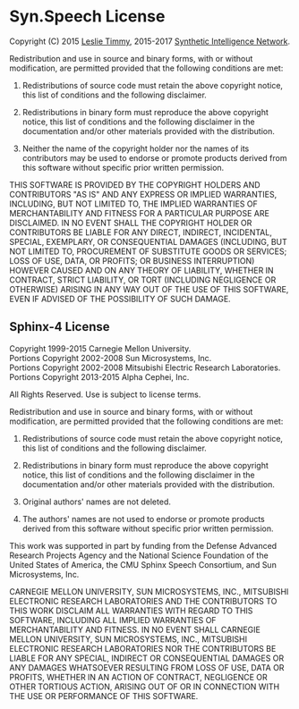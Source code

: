 # Syn.Speech License

Copyright (C) 2015 [Leslie Timmy](http://leslietimmy.com), 2015-2017 [Synthetic Intelligence Network](http://syn.co.in).

Redistribution and use in source and binary forms, with or without modification, are permitted provided that the following conditions are met:

1. Redistributions of source code must retain the above copyright notice, this list of conditions and the following disclaimer.

2. Redistributions in binary form must reproduce the above copyright notice, this list of conditions and the following disclaimer in the documentation and/or other materials provided with the distribution.

3. Neither the name of the copyright holder nor the names of its contributors may be used to endorse or promote products derived from this software without specific prior written permission.

THIS SOFTWARE IS PROVIDED BY THE COPYRIGHT HOLDERS AND CONTRIBUTORS "AS IS" AND ANY EXPRESS OR IMPLIED WARRANTIES, INCLUDING, BUT NOT LIMITED TO, THE IMPLIED WARRANTIES OF MERCHANTABILITY AND FITNESS FOR A PARTICULAR PURPOSE ARE DISCLAIMED. IN NO EVENT SHALL THE COPYRIGHT HOLDER OR CONTRIBUTORS BE LIABLE FOR ANY DIRECT, INDIRECT, INCIDENTAL, SPECIAL, EXEMPLARY, OR CONSEQUENTIAL DAMAGES (INCLUDING, BUT NOT LIMITED TO, PROCUREMENT OF SUBSTITUTE GOODS OR SERVICES; LOSS OF USE, DATA, OR PROFITS; OR BUSINESS INTERRUPTION) HOWEVER CAUSED AND ON ANY THEORY OF LIABILITY, WHETHER IN CONTRACT, STRICT LIABILITY, OR TORT (INCLUDING NEGLIGENCE OR OTHERWISE) ARISING IN ANY WAY OUT OF THE USE OF THIS SOFTWARE, EVEN IF ADVISED OF THE POSSIBILITY OF SUCH DAMAGE.


## Sphinx-4 License

Copyright 1999-2015 Carnegie Mellon University.  
Portions Copyright 2002-2008 Sun Microsystems, Inc.  
Portions Copyright 2002-2008 Mitsubishi Electric Research Laboratories.
Portions Copyright 2013-2015 Alpha Cephei, Inc.

All Rights Reserved.  Use is subject to license terms.

Redistribution and use in source and binary forms, with or without
modification, are permitted provided that the following conditions
are met:

1. Redistributions of source code must retain the above copyright
   notice, this list of conditions and the following disclaimer.

2. Redistributions in binary form must reproduce the above copyright
   notice, this list of conditions and the following disclaimer in
   the documentation and/or other materials provided with the
   distribution.

3. Original authors' names are not deleted.

4. The authors' names are not used to endorse or promote products
   derived from this software without specific prior written
   permission.

This work was supported in part by funding from the Defense Advanced
Research Projects Agency and the National Science Foundation of the
United States of America, the CMU Sphinx Speech Consortium, and
Sun Microsystems, Inc.

CARNEGIE MELLON UNIVERSITY, SUN MICROSYSTEMS, INC., MITSUBISHI
ELECTRONIC RESEARCH LABORATORIES AND THE CONTRIBUTORS TO THIS WORK
DISCLAIM ALL WARRANTIES WITH REGARD TO THIS SOFTWARE, INCLUDING ALL
IMPLIED WARRANTIES OF MERCHANTABILITY AND FITNESS. IN NO EVENT SHALL
CARNEGIE MELLON UNIVERSITY, SUN MICROSYSTEMS, INC., MITSUBISHI
ELECTRONIC RESEARCH LABORATORIES NOR THE CONTRIBUTORS BE LIABLE FOR
ANY SPECIAL, INDIRECT OR CONSEQUENTIAL DAMAGES OR ANY DAMAGES
WHATSOEVER RESULTING FROM LOSS OF USE, DATA OR PROFITS, WHETHER IN AN
ACTION OF CONTRACT, NEGLIGENCE OR OTHER TORTIOUS ACTION, ARISING OUT
OF OR IN CONNECTION WITH THE USE OR PERFORMANCE OF THIS SOFTWARE.
